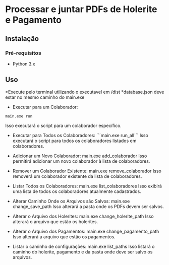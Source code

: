 # Processar e juntar PDFs de Holerite e Pagamento

## Instalação

### Pré-requisitos
- Python 3.x

## Uso
*Execute pelo terminal utilizando o executavel em /dist
*database.json deve estar no mesmo caminho do main.exe

- Executar para um Colaborador:
  
```main.exe run```

Isso executará o script para um colaborador específico.

- Executar para Todos os Colaboradores:
´´´main.exe run_all´´´
Isso executará o script para todos os colaboradores listados em colaboradores.

- Adicionar um Novo Colaborador:
main.exe add_colaborador
Isso permitirá adicionar um novo colaborador à lista de colaboradores.

- Remover um Colaborador Existente:
main.exe remove_colaborador
Isso removerá um colaborador existente da lista de colaboradores.

- Listar Todos os Colaboradores:
main.exe list_colaboradores
Isso exibirá uma lista de todos os colaboradores atualmente cadastrados.

- Alterar Caminho Onde os Arquivos são Salvos:
main.exe change_save_path
Isso alterará a pasta onde os PDFs devem ser salvos.

- Alterar o Arquivo dos Holerites:
main.exe change_holerite_path
Isso alterará o arquivo que estão os holerites.

- Alterar o Arquivo dos Pagamentos:
main.exe change_pagamento_path
Isso alterará a arquivo que estão os pagamentos.

- Listar o caminho de configurações:
main.exe list_paths
Isso listará o caminho do holerite, pagamento e da pasta onde deve ser salvo os arquivos.
